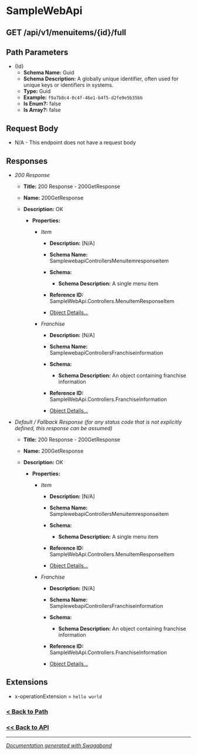 
# SampleWebApi

## GET /api/v1/menuitems/{id}/full



## Path Parameters

* {Id} 
    * **Schema Name:** Guid 
    * **Schema Description:**  A globally unique identifier, often used for unique keys or identifiers in systems.
    * **Type:** Guid
    * **Example:** `f9a7b8c4-0c4f-46e1-b4f5-d2fe9e5b35bb`
    * **Is Enum?:** false
    * **Is Array?:** false









## Request Body

* N/A - This endpoint does not have a request body


## Responses

* *200 Response*
    * **Title:** 200 Response - 200GetResponse
    * **Name:** 200GetResponse
    * **Description:** OK
     
        * **Properties:**
        
            * *Item*
                * **Description:** [N/A]
                * **Schema Name:** SamplewebapiControllersMenuitemresponseitem
                * **Schema:** 
                    * **Schema Description:** A single menu item
 
                * **Reference ID:** SampleWebApi.Controllers.MenuItemResponseItem
                * [Object Details...](../schema/SamplewebapiControllersMenuitemresponseitem.md)
            
        
            * *Franchise*
                * **Description:** [N/A]
                * **Schema Name:** SamplewebapiControllersFranchiseinformation
                * **Schema:** 
                    * **Schema Description:** An object containing franchise information
 
                * **Reference ID:** SampleWebApi.Controllers.FranchiseInformation
                * [Object Details...](../schema/SamplewebapiControllersFranchiseinformation.md)
            
         
         

* *Default / Fallback Response (for any status code that is not explicitly defined, this response can be assumed)*
    * **Title:** 200 Response - 200GetResponse
    * **Name:** 200GetResponse
    * **Description:** OK
     
        * **Properties:**
        
            * *Item*
                * **Description:** [N/A]
                * **Schema Name:** SamplewebapiControllersMenuitemresponseitem
                * **Schema:** 
                    * **Schema Description:** A single menu item
 
                * **Reference ID:** SampleWebApi.Controllers.MenuItemResponseItem
                * [Object Details...](../schema/SamplewebapiControllersMenuitemresponseitem.md)
            
        
            * *Franchise*
                * **Description:** [N/A]
                * **Schema Name:** SamplewebapiControllersFranchiseinformation
                * **Schema:** 
                    * **Schema Description:** An object containing franchise information
 
                * **Reference ID:** SampleWebApi.Controllers.FranchiseInformation
                * [Object Details...](../schema/SamplewebapiControllersFranchiseinformation.md)
            
         
         


## Extensions
* x-operationExtension = `hello world`





### [< Back to Path](../Paths/ApiV1MenuitemsidFull.md)
### [<< Back to API](../SampleWebApi.Readme.md)

*** 

*[Documentation generated with Swagabond](https://github.com/jordanbleu/swagabond)*

